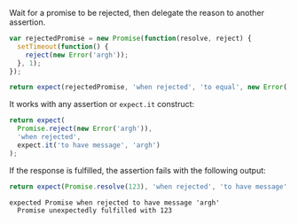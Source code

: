 Wait for a promise to be rejected, then delegate the reason to another assertion.

<!-- async:true -->
```js
var rejectedPromise = new Promise(function(resolve, reject) {
  setTimeout(function() {
    reject(new Error('argh'));
  }, 1);
});

return expect(rejectedPromise, 'when rejected', 'to equal', new Error('argh'));
```

It works with any assertion or `expect.it` construct:

<!-- async:true -->
```js
return expect(
  Promise.reject(new Error('argh')),
  'when rejected',
  expect.it('to have message', 'argh')
);
```

If the response is fulfilled, the assertion fails with the following output:

<!-- async:true -->
```js
return expect(Promise.resolve(123), 'when rejected', 'to have message', 'argh');
```

```output
expected Promise when rejected to have message 'argh'
  Promise unexpectedly fulfilled with 123
```
